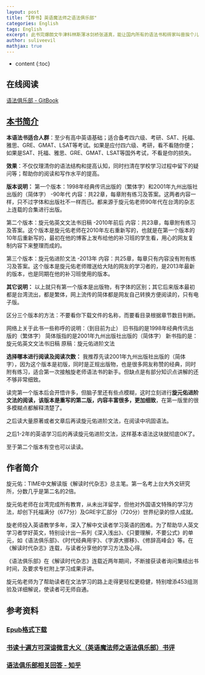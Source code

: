 ```yaml
---
layout: post
title: “【荐书】英语魔法师之语法俱乐部"
categories: English
tags: English
excerpt: 此书完爆朗文牛津科林斯薄冰剑桥张道真，能让国内所有的语法书和砖家叫兽挨个儿排成队扇耳光。 - 恶魔奶爸Sam 
author: suliveevil
mathjax: true
---
```


* content
{:toc}

## 在线阅读

[语法俱乐部 - GitBook](https://zhusandiao.gitbooks.io/grammar-club/content/)

## [本书简介](https://www.zhihu.com/question/22756041/answer/121888052)

**本语法书适合人群**：至少有高中英语基础；适合备考四六级、考研、SAT、托福、雅思、GRE、GMAT、LSAT等考试。如果是应付四六级、考研，看不看随你便；如果是SAT、托福、雅思、GRE、GMAT、LSAT等国外考试，不看是你的损失。

**效果**：不仅仅理清你的语法结构和提高认知，同时扫清在学校学习过程中留下的疑问等；帮助你的阅读和写作水平的提高。

**版本说明：**
第一个版本：1998年经典传讯出版的（繁体字）和2001年九州出版社出版的（简体字） -90年代
内容：共22章，每章附有练习及答案。这两者内容一样，只不过字体和出版社不一样而已。都来源于旋元佑老师90年代在台湾的杂志上连载的合集进行出版。

第二个版本：旋元佑英文文法书旧稿 -2010年前后
内容：共23章，每章附有练习及答案。这个版本是旋元佑老师在2010年左右重新写的，也就是在第一个版本的10年后重新写的，最初在他的博客上发布给他的补习班的学生看，用心的网友复制内容下来整理而成的。

第三个版本：旋元佑进阶文法 -2013年
内容：共25章，每章只有内容没有附有练习及答案。这个版本是旋元佑老师赠送给大陆的网友的学习者的，是2013年最新的版本，也是同期在他的补习班使用的版本。

**其它说明：**
以上就只有第一个版本是出版物，有字体的区别；其它后来版本最初都是台湾流出，都是繁体，网上流传的简体都是网友自己转换方便阅读的，只有电子版。

区分三个版本的方法：不要看你下载文件的名称，而要看目录根据章节数目判断。

网络上关于此书一些称呼的说明：（到目前为止）
旧书指的是1998年经典传讯出版的（繁体字）
简体版指的是2001年九州出版社出版的（简体字）
新书指的是：旋元佑英文文法书旧稿
原稿：旋元佑进阶文法

**选择哪本进行阅读及阅读次数：**
我推荐先读2001年九州出版社出版的（简体字），因为这个版本是初版，同时是正规出版物，也是很多网友称赞的经典，同时附有练习，适合第一次接触旋老师语法书的新手。但缺点是有部分知识点讲解的还不够非常细致。

读完第一个版本后会开悟许多，但脑子里还有些点模糊，这时立刻进行**旋元佑进阶文法的阅读，该版本是重写的第二版，内容丰富很多，更加细致**，在第一版里的很多模糊点都解释清楚了。

之后读大量原著或者文章后再读旋元佑进阶文法，在阅读中巩固语法。

之后1-2年的英语学习后的再读旋元佑进阶文法，这样基本语法这块就彻底OK了。

至于第二个版本有空也可以读读。

## 作者简介

旋元佑：TIME中文解读版《解读时代杂志》总主笔。第一名考上台大外文研究所，分数几乎是第二名的2倍。

旋元佑老师在台湾完成所有教育，从未出洋留学，但他对外国语文特殊的学习方法，却创下托福满分（677分）及GRE宇汇部分（720分）世界纪录的惊人成就。

旋老师投入英语教学多年，深入了解中文读者学习英语的困难。为了帮助华人英文学习者学好英文，特别设计出一系列《深入浅出》、《只要理解，不要公式》的单元，如《语法俱乐部》、《时代经典用宇》、《字源大挪移》、《修辞高峰会》等。在《解读时代杂志》连载，与读者分享他的学习方法及心得。

《语法俱乐部》在《解读时代杂志》连载近两年期间，不断接获读者询问集结出书时间，及要求专栏附上学习成果评讲。

旋元佑老师为了帮助读者在文法学习的路上走得更轻松更稳健，特别增添453组测验及详细解说，使读者可无师自通。


## 参考资料

### [Epub格式下载](vdisk.weibo.com/s/CbvIsnVLeRjM8)

### [书读十遍方可深谙微言大义（英语魔法师之语法俱乐部）书评](https://book.douban.com/review/5768463/)

### [语法俱乐部相关回答 - 知乎](https://www.zhihu.com/question/22756041/answer/88939071)



